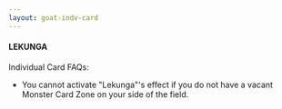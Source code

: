 ```yaml
---
layout: goat-indv-card
---
```


#### LEKUNGA

Individual Card FAQs:

*   You cannot activate "Lekunga"'s effect if you do not have a vacant Monster Card Zone on your side of the field.